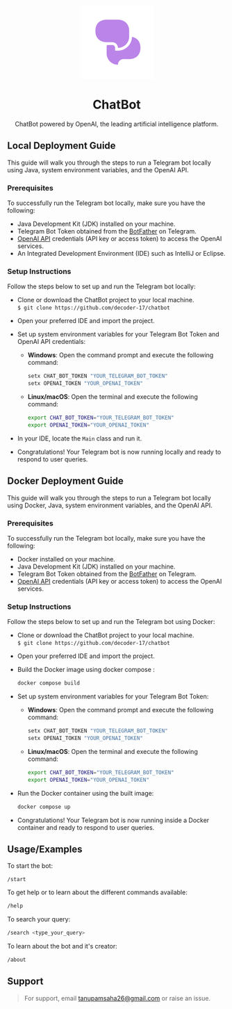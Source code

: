 <p align="center">
<a href="#"><img title="Whatsapp-Bot" src="https://github.com/decoder-17/chatbot/blob/master/logo.png"></a>
</p>
<h1 align="center">
  ChatBot 
  </h1>

<p align="center">
ChatBot powered by OpenAI, the leading artificial intelligence platform.
</p>

## Local Deployment Guide

This guide will walk you through the steps to run a Telegram bot locally using Java, system environment variables, and the OpenAI API.

### Prerequisites

To successfully run the Telegram bot locally, make sure you have the following:
  - Java Development Kit (JDK) installed on your machine.
  - Telegram Bot Token obtained from the [BotFather](https://telegram.me/BotFather) on Telegram.
  - [OpenAI API](https://platform.openai.com/) credentials (API key or access token) to access the OpenAI services.
  - An Integrated Development Environment (IDE) such as IntelliJ or Eclipse.

### Setup Instructions

Follow the steps below to set up and run the Telegram bot locally:
- Clone or download the ChatBot project to your local machine. <br/>
`$ git clone https://github.com/decoder-17/chatbot` 
- Open your preferred IDE and import the project.
- Set up system environment variables for your Telegram Bot Token and OpenAI API credentials:

  
  - **Windows**: Open the command prompt and execute the following command:
    ```bash
    setx CHAT_BOT_TOKEN "YOUR_TELEGRAM_BOT_TOKEN"
    setx OPENAI_TOKEN "YOUR_OPENAI_TOKEN"
    ```
  - **Linux/macOS**: Open the terminal and execute the following command:
    ```bash
    export CHAT_BOT_TOKEN="YOUR_TELEGRAM_BOT_TOKEN"
    export OPENAI_TOKEN="YOUR_OPENAI_TOKEN"
    ```
- In your IDE, locate the `Main` class and run it.

- Congratulations! Your Telegram bot is now running locally and ready to respond to user queries.

## Docker Deployment Guide

This guide will walk you through the steps to run a Telegram bot locally using Docker, Java, system environment variables, and the OpenAI API.

### Prerequisites

To successfully run the Telegram bot locally, make sure you have the following:
  - Docker installed on your machine. 
  - Java Development Kit (JDK) installed on your machine.
  - Telegram Bot Token obtained from the [BotFather](https://telegram.me/BotFather) on Telegram.
  - [OpenAI API](https://platform.openai.com/) credentials (API key or access token) to access the OpenAI services.

### Setup Instructions

Follow the steps below to set up and run the Telegram bot using Docker:
- Clone or download the ChatBot project to your local machine. <br/>
`$ git clone https://github.com/decoder-17/chatbot` 
- Open your preferred IDE and import the project.
- Build the Docker image using docker compose :
  ```bash
  docker compose build
  ```
- Set up system environment variables for your Telegram Bot Token:
  
  - **Windows**: Open the command prompt and execute the following command:
    ```bash
    setx CHAT_BOT_TOKEN "YOUR_TELEGRAM_BOT_TOKEN"
    setx OPENAI_TOKEN "YOUR_OPENAI_TOKEN"
    ```
  - **Linux/macOS**: Open the terminal and execute the following command:
    ```bash
    export CHAT_BOT_TOKEN="YOUR_TELEGRAM_BOT_TOKEN"
    export OPENAI_TOKEN="YOUR_OPENAI_TOKEN"
    ```
- Run the Docker container using the built image:
  ```bash
  docker compose up
  ```

- Congratulations! Your Telegram bot is now running inside a Docker container and ready to respond to user queries.





## Usage/Examples

To start the bot:
```telegram
/start
```

To get help or to learn about the different commands available:
  ```bash
  /help
  ```

To search your query:
```bash
/search <type_your_query>
```

To learn about the bot and it's creator:
```bash
/about
```
## Support

> For support, email tanupamsaha26@gmail.com or raise an issue.

